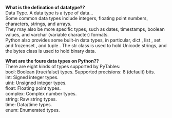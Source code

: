 <b>What is the defination of datatype??</b><br>
Data Type. A data type is a type of data...<br> 
Some common data types include integers, floating point numbers, characters, strings, and arrays.<br>
They may also be more specific types, such as dates, timestamps, boolean values, and varchar (variable character) formats.<br>
Python also provides some built-in data types, in particular, dict , list , set and frozenset , and tuple . The str class is used to hold Unicode strings, and the bytes class is used to hold binary data.<br>

<b>What are the foure data types on Python??</b><br>
There are eight kinds of types supported by PyTables:<br>
bool: Boolean (true/false) types. Supported precisions: 8 (default) bits.<br>
int: Signed integer types.<br>
uint: Unsigned integer types.<br>
float: Floating point types.<br>
complex: Complex number types.<br>
string: Raw string types.<br>
time: Data/time types.<br>
enum: Enumerated types.<br>
